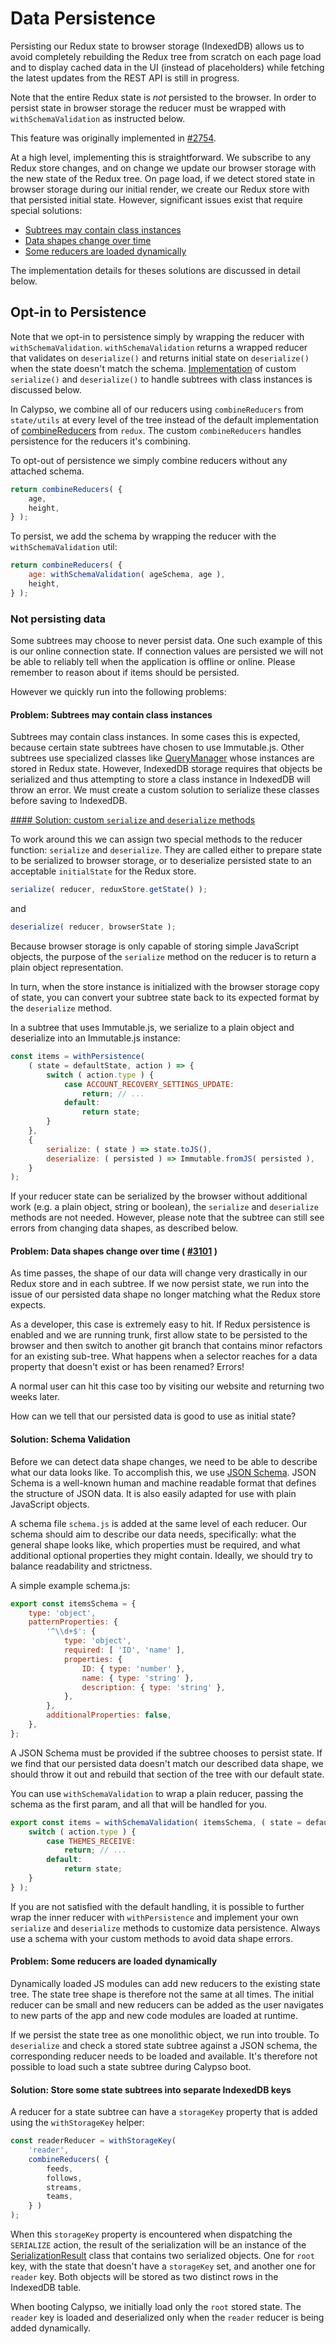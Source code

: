 # Data Persistence

Persisting our Redux state to browser storage (IndexedDB) allows us to avoid completely rebuilding the
Redux tree from scratch on each page load and to display cached data in the UI (instead of placeholders)
while fetching the latest updates from the REST API is still in progress.

Note that the entire Redux state is _not_ persisted to the browser. In order to persist state in browser storage the reducer must be wrapped with `withSchemaValidation` as instructed below.

This feature was originally implemented in [#2754](https://github.com/Automattic/wp-calypso/pull/2754).

At a high level, implementing this is straightforward. We subscribe to any Redux store changes, and on change we update
our browser storage with the new state of the Redux tree. On page load, if we detect stored state in browser storage during
our initial render, we create our Redux store with that persisted initial state. However, significant issues exist that require special solutions:

- [Subtrees may contain class instances](#problem-subtrees-may-contain-class-instances)
- [Data shapes change over time](#problem-data-shapes-change-over-time--3101-)
- [Some reducers are loaded dynamically](#problem-some-reducers-are-loaded-dynamically)

The implementation details for theses solutions are discussed in detail below.

## Opt-in to Persistence

Note that we opt-in to persistence simply by wrapping the reducer with `withSchemaValidation`.
`withSchemaValidation` returns a wrapped reducer that validates on `deserialize()` and returns
initial state on `deserialize()` when the state doesn't match the schema. [Implementation](#problem-subtrees-may-contain-class-instances) of custom `serialize()` and `deserialize()` to handle subtrees with class instances is discussed below.

In Calypso, we combine all of our reducers using `combineReducers` from `state/utils` at every level of the tree instead
of the default implementation of [combineReducers](http://redux.js.org/docs/api/combineReducers.html) from `redux`.
The custom `combineReducers` handles persistence for the reducers it's combining.

To opt-out of persistence we simply combine reducers without any attached schema.

```javascript
return combineReducers( {
	age,
	height,
} );
```

To persist, we add the schema by wrapping the reducer with the `withSchemaValidation` util:

```javascript
return combineReducers( {
	age: withSchemaValidation( ageSchema, age ),
	height,
} );
```

### Not persisting data

Some subtrees may choose to never persist data. One such example of this is our online connection state. If connection
values are persisted we will not be able to reliably tell when the application is offline or online. Please remember
to reason about if items should be persisted.

However we quickly run into the following problems:

#### Problem: Subtrees may contain class instances

Subtrees may contain class instances. In some cases this is expected, because certain state subtrees have chosen to use
Immutable.js. Other subtrees use specialized classes like [QueryManager](https://github.com/Automattic/wp-calypso/tree/HEAD/client/lib/query-manager)
whose instances are stored in Redux state. However, IndexedDB storage requires that objects be serialized and thus attempting to store a class instance in IndexedDB will throw an error. We must create a custom solution to serialize these classes before saving to IndexedDB.

[#### Solution: custom `serialize` and `deserialize` methods](#solution-serialize-deserialize)

To work around this we can assign two special methods to the reducer function: `serialize` and `deserialize`. They are called either to prepare state to be serialized to browser storage, or to deserialize persisted state to an acceptable `initialState` for the Redux store.

```js
serialize( reducer, reduxStore.getState() );
```

and

```js
deserialize( reducer, browserState );
```

Because browser storage is only capable of storing simple JavaScript objects, the purpose of the `serialize` method
on the reducer is to return a plain object representation.

In turn, when the store instance is initialized with the browser storage copy of state, you can convert
your subtree state back to its expected format by the `deserialize` method.

In a subtree that uses Immutable.js, we serialize to a plain object and deserialize into an Immutable.js instance:

```js
const items = withPersistence(
	( state = defaultState, action ) => {
		switch ( action.type ) {
			case ACCOUNT_RECOVERY_SETTINGS_UPDATE:
				return; // ...
			default:
				return state;
		}
	},
	{
		serialize: ( state ) => state.toJS(),
		deserialize: ( persisted ) => Immutable.fromJS( persisted ),
	}
);
```

If your reducer state can be serialized by the browser without additional work (e.g. a plain object, string or boolean),
the `serialize` and `deserialize` methods are not needed. However, please note that the subtree can still see errors
from changing data shapes, as described below.

#### Problem: Data shapes change over time ( [#3101](https://github.com/Automattic/wp-calypso/pull/3101) )

As time passes, the shape of our data will change very drastically in our Redux store and in each subtree. If we now
persist state, we run into the issue of our persisted data shape no longer matching what the Redux store expects.

As a developer, this case is extremely easy to hit. If Redux persistence is enabled and we are running trunk, first
allow state to be persisted to the browser and then switch to another git branch that contains minor refactors for an
existing sub-tree. What happens when a selector reaches for a data property that doesn't exist or has been renamed?
Errors!

A normal user can hit this case too by visiting our website and returning two weeks later.

How can we tell that our persisted data is good to use as initial state?

#### Solution: Schema Validation

Before we can detect data shape changes, we need to be able to describe what our data looks like. To accomplish this,
we use [JSON Schema](http://json-schema.org/). JSON Schema is a well-known human and machine readable format that
defines the structure of JSON data. It is also easily adapted for use with plain JavaScript objects.

A schema file `schema.js` is added at the same level of each reducer. Our schema should aim to describe our data needs,
specifically: what the general shape looks like, which properties must be required, and what additional optional
properties they might contain. Ideally, we should try to balance readability and strictness.

A simple example schema.js:

```javascript
export const itemsSchema = {
	type: 'object',
	patternProperties: {
		'^\\d+$': {
			type: 'object',
			required: [ 'ID', 'name' ],
			properties: {
				ID: { type: 'number' },
				name: { type: 'string' },
				description: { type: 'string' },
			},
		},
		additionalProperties: false,
	},
};
```

A JSON Schema must be provided if the subtree chooses to persist state. If we find that our persisted data doesn't
match our described data shape, we should throw it out and rebuild that section of the tree with our default state.

You can use `withSchemaValidation` to wrap a plain reducer, passing the schema as the first param, and all
that will be handled for you.

```javascript
export const items = withSchemaValidation( itemsSchema, ( state = defaultState, action ) => {
	switch ( action.type ) {
		case THEMES_RECEIVE:
			return; // ...
		default:
			return state;
	}
} );
```

If you are not satisfied with the default handling, it is possible to further wrap the inner reducer with
`withPersistence` and implement your own `serialize` and `deserialize` methods to customize data persistence.
Always use a schema with your custom methods to avoid data shape errors.

#### Problem: Some reducers are loaded dynamically

Dynamically loaded JS modules can add new reducers to the existing state tree. The state tree shape is therefore
not the same at all times. The initial reducer can be small and new reducers can be added as the user navigates to new
parts of the app and new code modules are loaded at runtime.

If we persist the state tree as one monolithic object, we run into trouble. To `deserialize` and check a stored
state subtree against a JSON schema, the corresponding reducer needs to be loaded and available.
It's therefore not possible to load such a state subtree during Calypso boot.

#### Solution: Store some state subtrees into separate IndexedDB keys

A reducer for a state subtree can have a `storageKey` property that is added using the `withStorageKey` helper:

```js
const readerReducer = withStorageKey(
	'reader',
	combineReducers( {
		feeds,
		follows,
		streams,
		teams,
	} )
);
```

When this `storageKey` property is encountered when dispatching the `SERIALIZE` action, the result of the serialization
will be an instance of the [SerializationResult](https://github.com/Automattic/wp-calypso/tree/HEAD/client/state/serialization-result.js) class that contains two serialized objects. One for `root` key, with the state that doesn't have a `storageKey` set,
and another one for `reader` key. Both objects will be stored as two distinct rows in the IndexedDB table.

When booting Calypso, we initially load only the `root` stored state. The `reader` key is loaded and deserialized only
when the `reader` reducer is being added dynamically.
